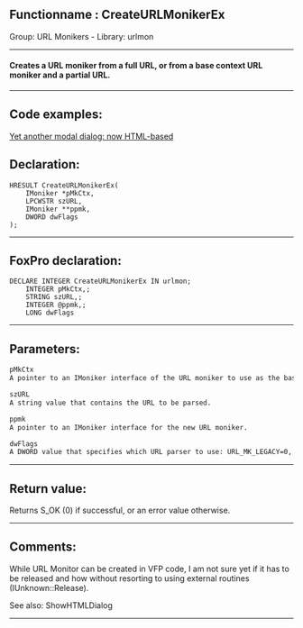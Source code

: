 <link rel="stylesheet" type="text/css" href="../../css/win32api.css">  
<link rel="stylesheet" href="https://cdnjs.cloudflare.com/ajax/libs/font-awesome/4.7.0/css/font-awesome.min.css">

## Functionname : CreateURLMonikerEx
Group: URL Monikers - Library: urlmon    
***  


#### Creates a URL moniker from a full URL, or from a base context URL moniker and a partial URL.
***  


## Code examples:
[Yet another modal dialog: now HTML-based](../../samples/sample_561.md)  

## Declaration:
```foxpro  
HRESULT CreateURLMonikerEx(
	IMoniker *pMkCtx,
	LPCWSTR szURL,
	IMoniker **ppmk,
	DWORD dwFlags
);  
```  
***  


## FoxPro declaration:
```foxpro  
DECLARE INTEGER CreateURLMonikerEx IN urlmon;
	INTEGER pMkCtx,;
	STRING szURL,;
	INTEGER @ppmk,;
	LONG dwFlags  
```  
***  


## Parameters:
```txt  
pMkCtx
A pointer to an IMoniker interface of the URL moniker to use as the base context when the szURL parameter is a partial URL string. The pMkCtx parameter can be NULL.

szURL
A string value that contains the URL to be parsed.

ppmk
A pointer to an IMoniker interface for the new URL moniker.

dwFlags
A DWORD value that specifies which URL parser to use: URL_MK_LEGACY=0, URL_MK_UNIFORM=1  
```  
***  


## Return value:
Returns S_OK (0) if successful, or an error value otherwise.  
***  


## Comments:
While URL Monitor can be created in VFP code, I am not sure yet if it has to be released and how without resorting to using external routines (IUnknown::Release).  
  
See also: ShowHTMLDialog   
  
***  

